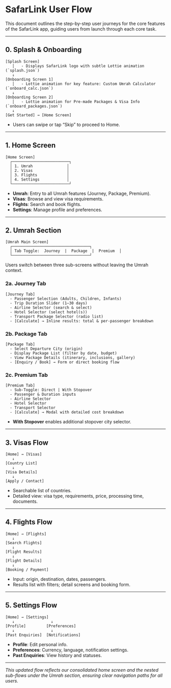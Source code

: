# SafarLink User Flow

This document outlines the step-by-step user journeys for the core features of the SafarLink app, guiding users from launch through each core task.

---

## 0. Splash & Onboarding

```text
[Splash Screen]
   │   - Displays SafarLink logo with subtle Lottie animation (`splash.json`)
   ↓
[Onboarding Screen 1]
   │   - Lottie animation for key feature: Custom Umrah Calculator (`onboard_calc.json`)
   ↓
[Onboarding Screen 2]
   │   - Lottie animation for Pre-made Packages & Visa Info (`onboard_packages.json`)
   ↓
[Get Started] → [Home Screen]
```
- Users can swipe or tap “Skip” to proceed to Home.

---

## 1. Home Screen

```text
[Home Screen]
  ┌─────────────────────────┐
  │ 1. Umrah               │
  │ 2. Visas               │
  │ 3. Flights             │
  │ 4. Settings            │
  └─────────────────────────┘
```
- **Umrah**: Entry to all Umrah features (Journey, Package, Premium).
- **Visas**: Browse and view visa requirements.
- **Flights**: Search and book flights.
- **Settings**: Manage profile and preferences.

---

## 2. Umrah Section

```text
[Umrah Main Screen]
  ┌──────────────────────────────────┐
  │ Tab Toggle:  Journey  |  Package  |  Premium  │
  └──────────────────────────────────┘
```
Users switch between three sub-screens without leaving the Umrah context.

### 2a. Journey Tab
```text
[Journey Tab]
  - Passenger Selection (Adults, Children, Infants)
  - Trip Duration Slider (1–30 days)
  - Airline Selector (search & select)
  - Hotel Selector (select hotel(s))
  - Transport Package Selector (radio list)
  - [Calculate] → Inline results: total & per‑passenger breakdown
```

### 2b. Package Tab
```text
[Package Tab]
  - Select Departure City (origin)
  - Display Package List (filter by date, budget)
  - View Package Details (itinerary, inclusions, gallery)
  - [Enquiry / Book] → Form or direct booking flow
```

### 2c. Premium Tab
```text
[Premium Tab]
  - Sub‑Toggle: Direct | With Stopover
  - Passenger & Duration inputs
  - Airline Selector
  - Hotel Selector
  - Transport Selector
  - [Calculate] → Modal with detailed cost breakdown
```
- **With Stopover** enables additional stopover city selector.

---

## 3. Visas Flow

```text
[Home] → [Visas]
   ↓
[Country List]
   ↓
[Visa Details]
   ↓
[Apply / Contact]
```
- Searchable list of countries.
- Detailed view: visa type, requirements, price, processing time, documents.

---

## 4. Flights Flow

```text
[Home] → [Flights]
   ↓
[Search Flights]
   ↓
[Flight Results]
   ↓
[Flight Details]
   ↓
[Booking / Payment]
```
- Input: origin, destination, dates, passengers.
- Results list with filters; detail screens and booking form.

---

## 5. Settings Flow

```text
[Home] → [Settings]
   ↓                ↓
[Profile]         [Preferences]
   ↓                ↓
[Past Enquiries]  [Notifications]
```
- **Profile**: Edit personal info.
- **Preferences**: Currency, language, notification settings.
- **Past Enquiries**: View history and statuses.

---

_This updated flow reflects our consolidated home screen and the nested sub-flows under the Umrah section, ensuring clear navigation paths for all users._

